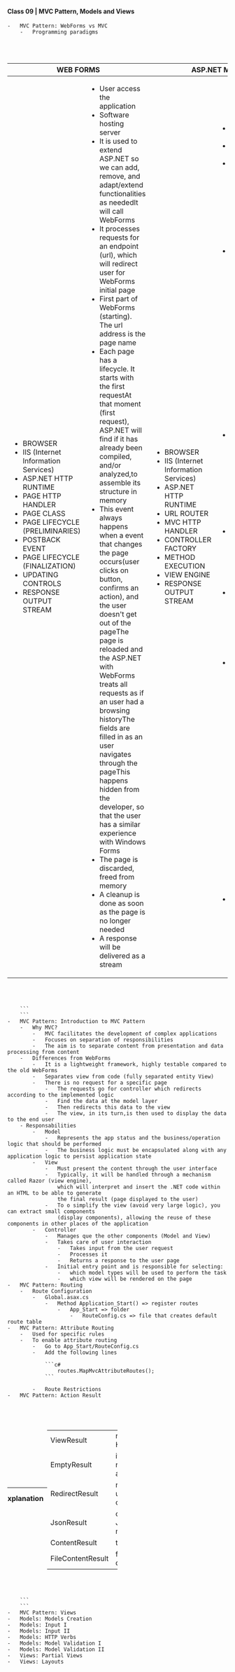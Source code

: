 #### Class 09 | MVC Pattern, Models and Views
    -   MVC Pattern: WebForms vs MVC
        -   Programming paradigms
<br><br>
<table>
    <thead>
        <tr> 
            <th scope="col" colspan="2">WEB FORMS</th>
            <th scope="col" colspan="2">ASP.NET MVC</th>
        </tr>
    </thead>
    <tbody>
        <tr> 
            <td>
                <ul>
                    <li>BROWSER</li>
                    <li>IIS (Internet Information Services)</li>
                    <li>ASP.NET HTTP RUNTIME</li>
                    <li>PAGE HTTP HANDLER</li>
                    <li>PAGE CLASS</li>
                    <li>PAGE LIFECYCLE (PRELIMINARIES)</li>
                    <li>POSTBACK EVENT</li>
                    <li>PAGE LIFECYCLE (FINALIZATION)</li>
                    <li>UPDATING CONTROLS</li>
                    <li>RESPONSE OUTPUT STREAM</li>
                </ul>
            </td>
            <td>
                <ul>
                    <li>User access the application</li>
                    <li>Software hosting server</li>
                    <li>It is used to extend ASP.NET so we can add, remove, and adapt/extend functionalities as needed<wbr>It will call WebForms</li>
                    <li>It processes requests for an endpoint (url), which will redirect user for WebForms initial page</li>
                    <li>First part of WebForms (starting). The url address is the page name</li>
                    <li>Each page has a lifecycle. It starts with the first request<wbr>At that moment (first request), ASP.NET will find if it has already been compiled, and/or analyzed,<wbr>to assemble its structure in memory</li>
                    <li>This event always happens when a event that changes the page occurs<wbr>(user clicks on button, confirms an action), and the user doesn't get out of the page<wbr>The page is reloaded and the ASP.NET with WebForms treats all requests as if an user had a browsing history<wbr>The fields are filled in as an user navigates through the page<wbr>This happens hidden from the developer, so that the user has a similar experience with Windows Forms</li>
                    <li>The page is discarded, freed from memory</li>
                    <li>A cleanup is done as soon as the page is no longer needed</li>
                    <li>A response will be delivered as a stream</li>
                </ul>
            </td>
            <td>
                <ul>
                    <li>BROWSER</li>
                    <li>IIS (Internet Information Services)</li>
                    <li>ASP.NET HTTP RUNTIME</li>
                    <li>URL ROUTER</li>
                    <li>MVC HTTP HANDLER</li>
                    <li>CONTROLLER FACTORY</li>
                    <li>METHOD EXECUTION</li>
                    <li>VIEW ENGINE</li>
                    <li>RESPONSE OUTPUT STREAM</li>
                </ul>
            </td>
            <td>
                <ul>
                    <li>User access the application</li>
                    <li>Software hosting server</li>
                    <li>It is used to extend ASP.NET so we can add, remove, and adapt/extend functionalities as needed<br>It will call WebForms</li>
                    <li>The router tells us on which resource/class that route will be executed<wbr>That strategy can be used to separate by folders, product code, client code, etc<wbr>A logic is created in the route to distribute access according to the structure of the application</li>
                    <li>The router will deliver to the MVC framework through a handler<wbr>This handler will deliver the route to a controller factory</li>
                    <li>It is the route management, which calls an specific controller, who execute a method</li>
                    <li>Known as an action. Each controller has one or more actions (insert, find, update, delete)</li>
                    <li>After executing an action, there will be a response (string, number, ..., or even a webpage)<wbr>In case of a webpage, unlike the WebForms page, there will be rendered a view (page engine)<wbr>In MVC that view engine is used with the Razor (motor)<wbr>In addition to the view engine, raw data is needed to render a page</li>
                    <li>A response will be delivered as a stream</li>
                </ul>
            </td>
        </tr>
    </tbody>
</table>
<br><br>

        ```
        ```
    -   MVC Pattern: Introduction to MVC Pattern
        -   Why MVC?
            -   MVC facilitates the development of complex applications
            -   Focuses on separation of responsibilities
            -   The aim is to separate content from presentation and data processing from content
        -   Differences from WebForms
            -   It is a lightweight framework, highly testable compared to the old WebForms
            -   Separates view from code (fully separated entity View)
            -   There is no request for a specific page 
                -   The requests go for controller which redirects according to the implemented logic
                -   Find the data at the model layer
                -   Then redirects this data to the view
                -   The view, in its turn,is then used to display the data to the end user
        - Responsabilities
            -   Model
                -   Represents the app status and the business/operation logic that should be performed
                -   The business logic must be encapsulated along with any application logic to persist application state
            -   View
                -   Must present the content through the user interface
                -   Typically, it will be handled through a mechanism called Razor (view engine),
                    which will interpret and insert the .NET code within an HTML to be able to generate 
                    the final result (page displayed to the user)
                -   To o simplify the view (avoid very large logic), you can extract small components
                    (display components), allowing the reuse of these components in other places of the application
            -   Controller
                -   Manages que the other components (Model and View)
                -   Takes care of user interaction
                    -   Takes input from the user request
                    -   Processes it
                    -   Returns a response to the user page
                -   Initial entry point and is responsible for selecting:
                    -   which model types will be used to perform the task
                    -   which view will be rendered on the page
    -   MVC Pattern: Routing
        -   Route Configuration
            -   Global.asax.cs
                -   Method Application_Start() => register routes
                    -   App_Start => folder
                        -   RouteConfig.cs => file that creates default route table
    -   MVC Pattern: Attribute Routing
        -   Used for specific rules
        -   To enable attribute routing
            -   Go to App_Start/RouteConfig.cs
            -   Add the following lines

                ```c#
                    routes.MapMvcAttributeRoutes();
                ```
            
            -   Route Restrictions
    -   MVC Pattern: Action Result
<br><br>
<table style="display: flex; justify-content: center; align-items: center; width: 50%;">
    <thead>
        <tr>
            <th>Action Result</th>
            <th>Explanation</th>
        </tr>
    </thead>
    <tbody>
        <tr>
            <td>ViewResult</td>
            <td>represents HTML</td>
        </tr>
        <tr>
            <td>EmptyResult</td>
            <td>it does not represent any result</td>
        </tr>
        <tr>
            <td>RedirectResult</td>
            <td>redirect user to other URL</td>
        </tr>
        <tr>
            <td>JsonResult</td>
            <td>object in JSON notation</td>
        </tr>
        <tr>
            <td>ContentResult</td>
            <td>text result</td>
        </tr>
        <tr>
            <td>FileContentResult</td>
            <td>file to download</td>
        </tr>
    </tbody>
</table>
<br><br>

        ```
        ```
    -   MVC Pattern: Views
    -   Models: Models Creation
    -   Models: Input I
    -   Models: Input II
    -   Models: HTTP Verbs
    -   Models: Model Validation I
    -   Models: Model Validation II
    -   Views: Partial Views
    -   Views: Layouts